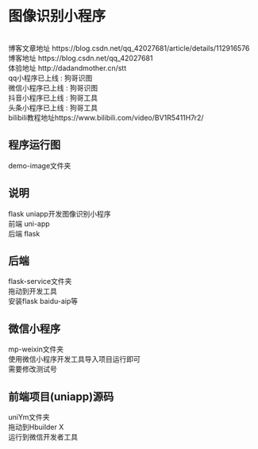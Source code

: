 # 图像识别小程序

<br />
博客文章地址 https://blog.csdn.net/qq_42027681/article/details/112916576
<br />
博客地址 https://blog.csdn.net/qq_42027681
<br />
体验地址
http://dadandmother.cn/stt
<br />
qq小程序已上线 : 狗哥识图
<br />
微信小程序已上线 : 狗哥识图
<br />
抖音小程序已上线 : 狗哥工具
<br />
头条小程序已上线 : 狗哥工具
<br />
bilibili教程地址https://www.bilibili.com/video/BV1R5411H7r2/
<br />

## 程序运行图

demo-image文件夹
<br />

## 说明

flask uniapp开发图像识别小程序
<br />
前端 uni-app
<br />
后端 flask
<br />

## 后端

flask-service文件夹
<br />
拖动到开发工具
<br />
安装flask baidu-aip等
<br />

## 微信小程序

mp-weixin文件夹
<br />
使用微信小程序开发工具导入项目运行即可
<br />
需要修改测试号
<br />

## 前端项目(uniapp)源码

uniYm文件夹
<br />
拖动到Hbuilder X
<br />
运行到微信开发者工具
<br />
